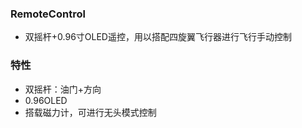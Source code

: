 ### RemoteControl
- 双摇杆+0.96寸OLED遥控，用以搭配四旋翼飞行器进行飞行手动控制


### 特性
- 双摇杆：油门+方向
- 0.96OLED
- 搭载磁力计，可进行无头模式控制



